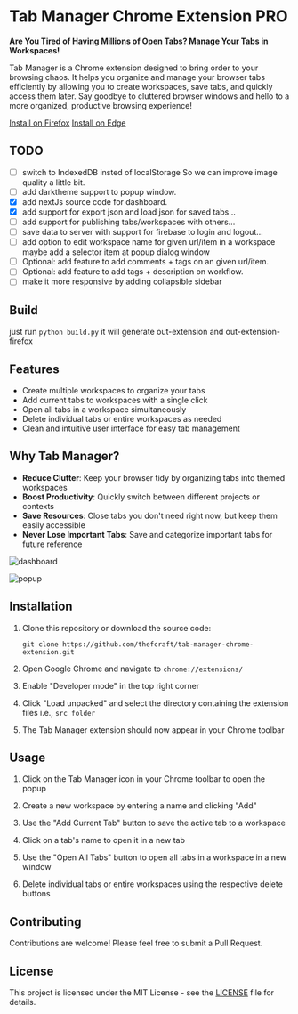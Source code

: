 # Tab Manager Chrome Extension PRO

**Are You Tired of Having Millions of Open Tabs? Manage Your Tabs in Workspaces!**

Tab Manager is a Chrome extension designed to bring order to your browsing chaos. It helps you organize and manage your browser tabs efficiently by allowing you to create workspaces, save tabs, and quickly access them later. Say goodbye to cluttered browser windows and hello to a more organized, productive browsing experience!

[Install on Firefox](https://addons.mozilla.org/en-US/firefox/addon/tab-manager-extension/)
[Install on Edge](https://microsoftedge.microsoft.com/addons/detail/tab-manager-extension/abcaeljbkknboenliomnpakkbabaplni)

## TODO

- [ ] switch to IndexedDB insted of localStorage So we can improve image quality a little bit.
- [ ] add darktheme support to popup window.
- [x] add nextJs source code for dashboard.
- [x] add support for export json and load json for saved tabs...
- [ ] add support for publishing tabs/workspaces with others...
- [ ] save data to server with support for firebase to login and logout...
- [ ] add option to edit workspace name for given url/item in a workspace maybe add a selector item at popup dialog window
- [ ] Optional: add feature to add comments + tags on an given url/item.
- [ ] Optional: add feature to add tags + description on workflow.
- [ ] make it more responsive by adding collapsible sidebar

## Build

just run `python build.py` it will generate out-extension and out-extension-firefox

## Features

- Create multiple workspaces to organize your tabs
- Add current tabs to workspaces with a single click
- Open all tabs in a workspace simultaneously
- Delete individual tabs or entire workspaces as needed
- Clean and intuitive user interface for easy tab management

## Why Tab Manager?

- **Reduce Clutter**: Keep your browser tidy by organizing tabs into themed workspaces
- **Boost Productivity**: Quickly switch between different projects or contexts
- **Save Resources**: Close tabs you don't need right now, but keep them easily accessible
- **Never Lose Important Tabs**: Save and categorize important tabs for future reference


![dashboard](/dashboard.png)

![popup](/popup.png)

## Installation

1. Clone this repository or download the source code:
   ```
   git clone https://github.com/thefcraft/tab-manager-chrome-extension.git
   ```

2. Open Google Chrome and navigate to `chrome://extensions/`

3. Enable "Developer mode" in the top right corner

4. Click "Load unpacked" and select the directory containing the extension files i.e., `src folder`

5. The Tab Manager extension should now appear in your Chrome toolbar

## Usage

1. Click on the Tab Manager icon in your Chrome toolbar to open the popup

2. Create a new workspace by entering a name and clicking "Add"

3. Use the "Add Current Tab" button to save the active tab to a workspace

4. Click on a tab's name to open it in a new tab

5. Use the "Open All Tabs" button to open all tabs in a workspace in a new window

6. Delete individual tabs or entire workspaces using the respective delete buttons

## Contributing

Contributions are welcome! Please feel free to submit a Pull Request.

## License

This project is licensed under the MIT License - see the [LICENSE](https://github.com/git/git-scm.com/blob/main/MIT-LICENSE.txt) file for details.

